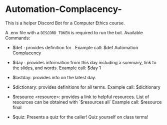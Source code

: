 # Automation-Complacency-
This is a helper Discord Bot for a Computer Ethics course.

A .env file with a `DISCORD_TOKEN` is required to run the bot.
Available Commands:
- $def <term>: provides definition for <term>. 
    Example call: $def Automation Complacency

- $day <number>: provides information from this day including a summary, link to the slides, and words. 
    Example call: $day 1

- $lastday: provides info on the latest day.

- $dictionary: provides definitions for all terms.
    Example call: $dicitionary

- $resource <resource>: provides a link to helpful resources. List of resources can be obtained with `$resources all`
    Example call: $resource final

- $quiz: Presents a quiz for the caller! Quiz yourself on class terms!